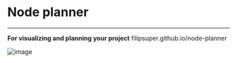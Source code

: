 # Node planner

---

**For visualizing and planning your project**
filipsuper.github.io/node-planner

![image](https://user-images.githubusercontent.com/90701667/179565270-97dd24b4-f0cc-4b8a-b0a2-e15bfc80d3fe.png)
